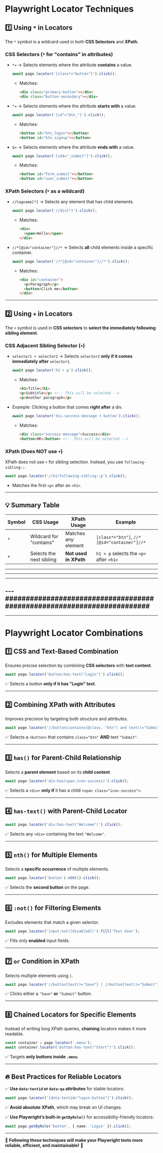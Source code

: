 # Playwright Locator Techniques

## 1️⃣ Using `*` in Locators
The `*` symbol is a wildcard used in both **CSS Selectors** and **XPath**.

### CSS Selectors (`*` for "contains" in attributes)
- `*=` → Selects elements where the attribute **contains** a value.
  ```ts
  await page.locator('[class*="button"]').click();
  ```
  - Matches:
    ```html
    <div class="primary-button"></div>
    <div class="button-secondary"></div>
    ```

- `^=` → Selects elements where the attribute **starts with** a value.
  ```ts
  await page.locator('[id^="btn_"]').click();
  ```
  - Matches:
    ```html
    <button id="btn_login"></button>
    <button id="btn_signup"></button>
    ```

- `$=` → Selects elements where the attribute **ends with** a value.
  ```ts
  await page.locator('[id$="_submit"]').click();
  ```
  - Matches:
    ```html
    <button id="form_submit"></button>
    <button id="user_submit"></button>
    ```

### XPath Selectors (`*` as a wildcard)
- `//tagname[*]` → Selects any element that has child elements.
  ```ts
  await page.locator('//div[*]').click();
  ```
  - Matches:
    ```html
    <div>
      <span>Hello</span>
    </div>
    ```

- `//*[@id="container"]//*` → Selects **all** child elements inside a specific container.
  ```ts
  await page.locator('//*[@id="container"]//*').click();
  ```
  - Matches:
    ```html
    <div id="container">
      <p>Paragraph</p>
      <button>Click me</button>
    </div>
    ```

---

## 2️⃣ Using `+` in Locators
The `+` symbol is used in **CSS selectors** to **select the immediately following sibling element**.

### CSS Adjacent Sibling Selector (`+`)
- `selector1 + selector2` → Selects `selector2` **only if it comes immediately after** `selector1`.

  ```ts
  await page.locator('h1 + p').click();
  ```
  - Matches:
    ```html
    <h1>Title</h1>
    <p>Subtitle</p> <!-- This will be selected -->
    <p>Another paragraph</p>
    ```

- Example: Clicking a button that comes **right after** a div.
  ```ts
  await page.locator('div.success-message + button').click();
  ```
  - Matches:
    ```html
    <div class="success-message">Success</div>
    <button>OK</button> <!-- This will be selected -->
    ```

### XPath (Does NOT use `+`)
XPath does not use `+` for sibling selection. Instead, you use `following-sibling::`.
  ```ts
  await page.locator('//h1/following-sibling::p').click();
  ```
  - Matches the first `<p>` after an `<h1>`.

---

## 💡 Summary Table
| Symbol  | CSS Usage | XPath Usage | Example |
|---------|-----------|-------------|---------|
| `*` | Wildcard for "contains" | Matches any element | `[class*="btn"]`, `//*[@id="container"]//*` |
| `+` | Selects the next sibling | **Not used in XPath** | `h1 + p` selects the `<p>` after `<h1>` |



---
---
---
--- #######################################################################
--- 
--- 



# Playwright Locator Combinations



## **1️⃣ CSS and Text-Based Combination**
Ensures precise selection by combining **CSS selectors** with **text content**.

```ts
await page.locator('button:has-text("Login")').click();
```

✅ Selects a button **only if it has "Login" text**.

---

## **2️⃣ Combining XPath with Attributes**
Improves precision by targeting both structure and attributes.

```ts
await page.locator('//button[contains(@class, "btn") and text()="Submit"]').click();
```

✅ Selects a `<button>` that contains `class="btn"` **AND** text `"Submit"`.

---

## **3️⃣ `has()` for Parent-Child Relationship**
Selects a **parent element** based on its **child content**.

```ts
await page.locator('div:has(span.icon-success)').click();
```

✅ Selects a `<div>` **only if** it has a child `<span class="icon-success">`.

---

## **4️⃣ `has-text()` with Parent-Child Locator**
```ts
await page.locator('div:has-text("Welcome")').click();
```

✅ Selects any `<div>` containing the text `"Welcome"`.

---

## **5️⃣ `nth()` for Multiple Elements**
Selects a **specific occurrence** of multiple elements.

```ts
await page.locator('button').nth(1).click();
```

✅ Selects the **second button** on the page.

---

## **6️⃣ `:not()` for Filtering Elements**
Excludes elements that match a given selector.

```ts
await page.locator('input:not([disabled])').fill('Test User');
```

✅ Fills only **enabled** input fields.

---

## **7️⃣ `or` Condition in XPath**
Selects multiple elements using `|`.

```ts
await page.locator('//button[text()="Save"] | //button[text()="Submit"]').click();
```

✅ Clicks either a `"Save"` **or** `"Submit"` button.

---

## **8️⃣ Chained Locators for Specific Elements**
Instead of writing long XPath queries, **chaining** locators makes it more readable.

```ts
const container = page.locator('.menu');
await container.locator('button:has-text("Start")').click();
```

✅ Targets **only buttons inside `.menu`**.

---

## **🔥 Best Practices for Reliable Locators**
✅ **Use `data-testid` or `data-qa` attributes** for stable locators:

```ts
await page.locator('[data-testid="login-button"]').click();
```

✅ **Avoid absolute XPath**, which may break on UI changes.

✅ **Use Playwright’s built-in `getByRole()`** for accessibility-friendly locators:

```ts
await page.getByRole('button', { name: 'Login' }).click();
```

---

🎯 **Following these techniques will make your Playwright tests more reliable, efficient, and maintainable!** 🚀


